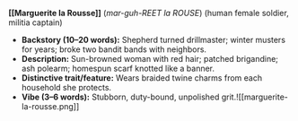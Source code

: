 **[[Marguerite la Rousse]]** (_mar-guh-REET_ _la ROUSE_) (human female soldier, militia captain)

- **Backstory (10–20 words):** Shepherd turned drillmaster; winter musters for years; broke two bandit bands with neighbors.
- **Description:** Sun-browned woman with red hair; patched brigandine; ash polearm; homespun scarf knotted like a banner.
- **Distinctive trait/feature:** Wears braided twine charms from each household she protects.
- **Vibe (3–6 words):** Stubborn, duty-bound, unpolished grit.![[marguerite-la-rousse.png]]